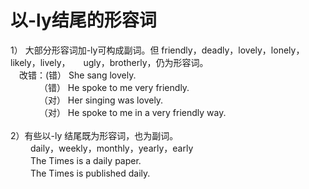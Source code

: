 # 以-ly结尾的形容词
 	
1） 大部分形容词加-ly可构成副词。但 friendly，deadly，lovely，lonely，likely，lively，　　ugly，brotherly，仍为形容词。<br>
　改错：(错） She sang lovely.<br>
　　　 （错） He spoke to me very friendly.<br>
　　　 （对） Her singing was lovely.<br>
　　　 （对） He spoke to me in a very friendly way.<br>
<br>
2）有些以-ly 结尾既为形容词，也为副词。<br>
　　 daily，weekly，monthly，yearly，early<br>
　　 The Times is a daily paper.<br>
　　 The Times is published daily.